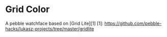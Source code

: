 Grid Color
==========

A pebble watchface based on [Grid Lite][1]
[1]: https://github.com/pebble-hacks/lukasz-projects/tree/master/gridlite
